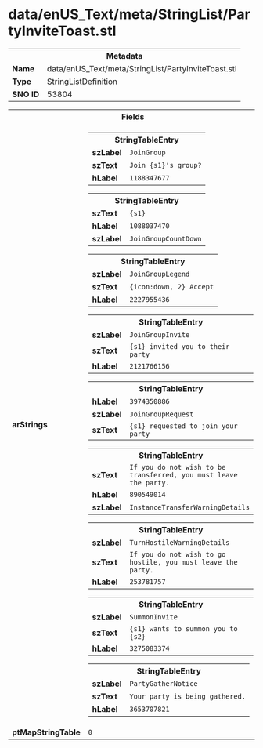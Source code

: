 <h1>data/enUS_Text/meta/StringList/PartyInviteToast.stl</h1><table><tr><th colspan="100%">Metadata</th></tr><tr><td><b>Name</b></td><td>data/enUS_Text/meta/StringList/PartyInviteToast.stl</td></tr><tr><td><b>Type</b></td><td>StringListDefinition</td></tr><tr><td><b>SNO ID</b></td><td>53804</td></tr></table>

<table><tr><th colspan="100%">Fields</th></tr><tr><td><b>arStrings</b></td><td><table><tr><th colspan="100%">StringTableEntry</th></tr><tr><td><b>szLabel</b></td><td><code>JoinGroup</code></td></tr><tr><td><b>szText</b></td><td><code>Join {s1}'s group?</code></td></tr><tr><td><b>hLabel</b></td><td><code>1188347677</code></td></tr></table>


<table><tr><th colspan="100%">StringTableEntry</th></tr><tr><td><b>szText</b></td><td><code>{s1}</code></td></tr><tr><td><b>hLabel</b></td><td><code>1088037470</code></td></tr><tr><td><b>szLabel</b></td><td><code>JoinGroupCountDown</code></td></tr></table>


<table><tr><th colspan="100%">StringTableEntry</th></tr><tr><td><b>szLabel</b></td><td><code>JoinGroupLegend</code></td></tr><tr><td><b>szText</b></td><td><code>{icon:down, 2} Accept</code></td></tr><tr><td><b>hLabel</b></td><td><code>2227955436</code></td></tr></table>


<table><tr><th colspan="100%">StringTableEntry</th></tr><tr><td><b>szLabel</b></td><td><code>JoinGroupInvite</code></td></tr><tr><td><b>szText</b></td><td><code>{s1} invited you to their party</code></td></tr><tr><td><b>hLabel</b></td><td><code>2121766156</code></td></tr></table>


<table><tr><th colspan="100%">StringTableEntry</th></tr><tr><td><b>hLabel</b></td><td><code>3974350886</code></td></tr><tr><td><b>szLabel</b></td><td><code>JoinGroupRequest</code></td></tr><tr><td><b>szText</b></td><td><code>{s1} requested to join your party</code></td></tr></table>


<table><tr><th colspan="100%">StringTableEntry</th></tr><tr><td><b>szText</b></td><td><code>If you do not wish to be transferred, you must leave the party.</code></td></tr><tr><td><b>hLabel</b></td><td><code>890549014</code></td></tr><tr><td><b>szLabel</b></td><td><code>InstanceTransferWarningDetails</code></td></tr></table>


<table><tr><th colspan="100%">StringTableEntry</th></tr><tr><td><b>szLabel</b></td><td><code>TurnHostileWarningDetails</code></td></tr><tr><td><b>szText</b></td><td><code>If you do not wish to go hostile, you must leave the party.</code></td></tr><tr><td><b>hLabel</b></td><td><code>253781757</code></td></tr></table>


<table><tr><th colspan="100%">StringTableEntry</th></tr><tr><td><b>szLabel</b></td><td><code>SummonInvite</code></td></tr><tr><td><b>szText</b></td><td><code>{s1} wants to summon you to {s2}</code></td></tr><tr><td><b>hLabel</b></td><td><code>3275083374</code></td></tr></table>


<table><tr><th colspan="100%">StringTableEntry</th></tr><tr><td><b>szLabel</b></td><td><code>PartyGatherNotice</code></td></tr><tr><td><b>szText</b></td><td><code>Your party is being gathered.</code></td></tr><tr><td><b>hLabel</b></td><td><code>3653707821</code></td></tr></table>


</td></tr><tr><td><b>ptMapStringTable</b></td><td><code>0</code></td></tr></table>

